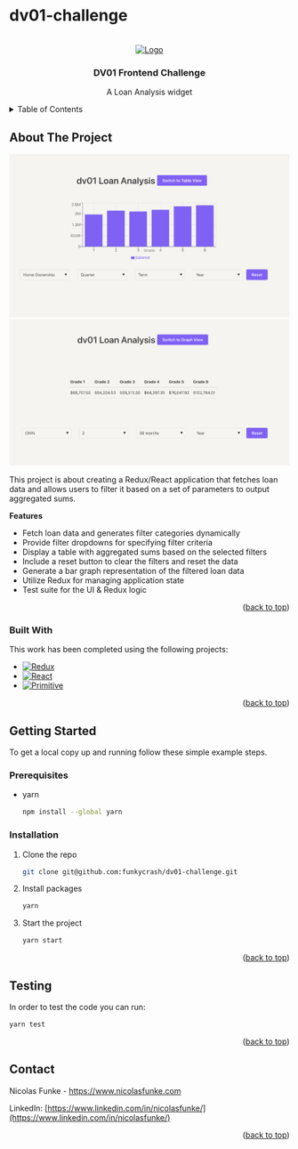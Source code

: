 # dv01-challenge


<a name="readme-top"></a>

<!-- PROJECT LOGO -->
<br />
<div align="center">
  <a href="https://www.dv01.co/">
    <img src="https://mma.prnewswire.com/media/534039/dv01_logo_dark_720__1_Logo.jpg" alt="Logo">
  </a>

  <h3 align="center">DV01 Frontend Challenge</h3>

  <p align="center">
    A Loan Analysis widget
  </p>
</div>



<!-- TABLE OF CONTENTS -->
<details>
  <summary>Table of Contents</summary>
  <ol>
    <li>
      <a href="#about-the-project">About the project</a>
    </li>
    <li>
      <a href="#getting-started">Getting Started</a>
      <ul>
        <li><a href="#prerequisites">Prerequisites</a></li>
        <li><a href="#installation">Installation</a></li>
      </ul>
    </li>
    <li><a href="#testing">Testing</a></li>
    <li><a href="#contact">Contact</a></li>
  </ol>
</details>



<!-- ABOUT THE PROJECT -->
## About The Project

[![Product Name Screen Shot][product-graph]](https://www.dv01.co/)
[![Product Name Screen Shot][product-table]](https://www.dv01.co/)

This project is about creating a Redux/React application that fetches loan data and allows users to filter it based on a set of parameters to output aggregated sums.

**Features**

- Fetch loan data and generates filter categories dynamically
- Provide filter dropdowns for specifying filter criteria
- Display a table with aggregated sums based on the selected filters
- Include a reset button to clear the filters and reset the data
- Generate a bar graph representation of the filtered loan data
- Utilize Redux for managing application state
- Test suite for the UI & Redux logic

<p align="right">(<a href="#readme-top">back to top</a>)</p>



### Built With

This work has been completed using the following projects:

* [![Redux][Redux.js]][Redux-url]
* [![React][React.js]][React-url]
* [![Primitive][PrimitiveUI]][Primitive-url]

<p align="right">(<a href="#readme-top">back to top</a>)</p>



<!-- GETTING STARTED -->
## Getting Started

To get a local copy up and running follow these simple example steps.

### Prerequisites

* yarn
  ```sh
  npm install --global yarn
  ```

### Installation


1. Clone the repo
   ```sh
   git clone git@github.com:funkycrash/dv01-challenge.git
   ```
2. Install packages
   ```sh
   yarn
   ```
3. Start the project
   ```sh
   yarn start
   ```

<p align="right">(<a href="#readme-top">back to top</a>)</p>



<!-- USAGE EXAMPLES -->
## Testing

In order to test the code you can run:
   ```sh
   yarn test
   ```

<p align="right">(<a href="#readme-top">back to top</a>)</p>


<!-- CONTACT -->
## Contact

Nicolas Funke - https://www.nicolasfunke.com

LinkedIn: [https://www.linkedin.com/in/nicolasfunke/](https://www.linkedin.com/in/nicolasfunke/)

<p align="right">(<a href="#readme-top">back to top</a>)</p>



<!-- MARKDOWN LINKS & IMAGES -->
<!-- https://www.markdownguide.org/basic-syntax/#reference-style-links -->
[dv01-logo]: documentation/logo.jpg
[product-graph]: documentation/dv01-graph.png
[product-table]: documentation/dv01-table.png
[React.js]: https://img.shields.io/badge/React-20232A?style=for-the-badge&logo=react&logoColor=61DAFB
[React-url]: https://reactjs.org/
[Redux-url]: https://redux.js.org/
[Redux.js]: https://img.shields.io/badge/Redux-593D88?style=for-the-badge&logo=redux&logoColor=white
[PrimitiveUI]: https://img.shields.io/badge/PrimitiveUI.CSS-8A2BE2
[primitive-url]: https://taniarascia.github.io/
